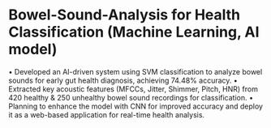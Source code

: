 # Bowel-Sound-Analysis for Health Classification (Machine Learning, AI model)
• Developed an AI-driven system using SVM classification to analyze bowel sounds for early gut health diagnosis, achieving 74.48% accuracy.
• Extracted key acoustic features (MFCCs, Jitter, Shimmer, Pitch, HNR) from 420 healthy & 250 unhealthy bowel sound recordings for classification.
• Planning to enhance the model with CNN for improved accuracy and deploy it as a web-based application for real-time health analysis.
